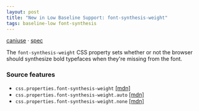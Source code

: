 ```yaml
---
layout: post
title: "New in Low Baseline Support: font-synthesis-weight"
tags: baseline-low font-synthesis
---
```


[caniuse](https://caniuse.com/?search=font-synthesis-weight) · [spec](https://drafts.csswg.org/css-fonts-4/#font-synthesis-weight)

The `font-synthesis-weight` CSS property sets whether or not the browser should synthesize bold typefaces when they're missing from the font.

### Source features

- ``css.properties.font-synthesis-weight`` [[mdn]](https://https://developer.mozilla.org/en-US/search?q=css.properties.font-synthesis-weight)
- ``css.properties.font-synthesis-weight.auto`` [[mdn]](https://https://developer.mozilla.org/en-US/search?q=css.properties.font-synthesis-weight.auto)
- ``css.properties.font-synthesis-weight.none`` [[mdn]](https://https://developer.mozilla.org/en-US/search?q=css.properties.font-synthesis-weight.none)
